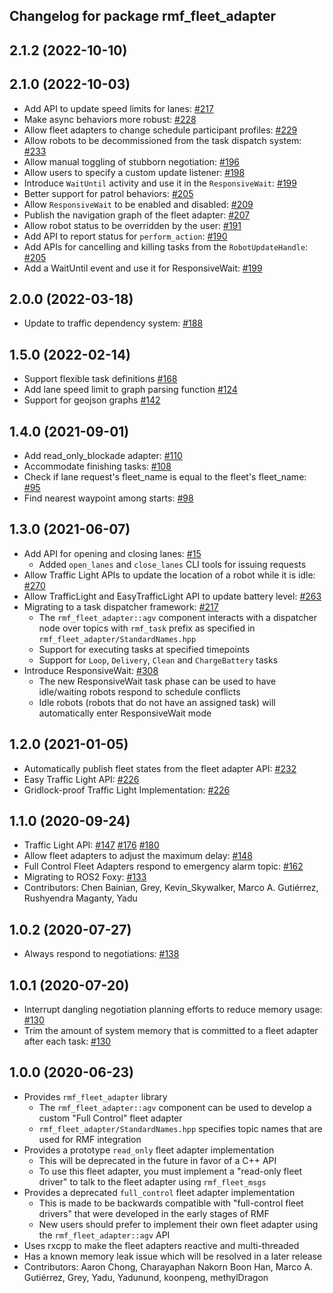 ## Changelog for package rmf_fleet_adapter

2.1.2 (2022-10-10)
------------------

2.1.0 (2022-10-03)
------------------
* Add API to update speed limits for lanes: [#217](https://github.com/open-rmf/rmf_ros2/pull/217)
* Make async behaviors more robust: [#228](https://github.com/open-rmf/rmf_ros2/pull/228)
* Allow fleet adapters to change schedule participant profiles: [#229](https://github.com/open-rmf/rmf_ros2/pull/229)
* Allow robots to be decommissioned from the task dispatch system: [#233](https://github.com/open-rmf/rmf_ros2/pull/233)
* Allow manual toggling of stubborn negotiation: [#196](https://github.com/open-rmf/rmf_ros2/pull/196)
* Allow users to specify a custom update listener: [#198](https://github.com/open-rmf/rmf_ros2/pull/198)
* Introduce `WaitUntil` activity and use it in the `ResponsiveWait`: [#199](https://github.com/open-rmf/rmf_ros2/pull/199)
* Better support for patrol behaviors: [#205](https://github.com/open-rmf/rmf_ros2/pull/205)
* Allow `ResponsiveWait` to be enabled and disabled: [#209](https://github.com/open-rmf/rmf_ros2/pull/209)
* Publish the navigation graph of the fleet adapter: [#207](https://github.com/open-rmf/rmf_ros2/pull/207)
* Allow robot status to be overridden by the user: [#191](https://github.com/open-rmf/rmf_ros2/pull/191)
* Add API to report status for `perform_action`: [#190](https://github.com/open-rmf/rmf_ros2/pull/190)
* Add APIs for cancelling and killing tasks from the `RobotUpdateHandle`: [#205](https://github.com/open-rmf/rmf_ros2/pull/205)
* Add a WaitUntil event and use it for ResponsiveWait: [#199](https://github.com/open-rmf/rmf_ros2/pull/199)

2.0.0 (2022-03-18)
------------------
* Update to traffic dependency system: [#188](https://github.com/open-rmf/rmf_ros2/pull/188)

1.5.0 (2022-02-14)
------------------
* Support flexible task definitions [#168](https://github.com/open-rmf/rmf_ros2/pull/168)
* Add lane speed limit to graph parsing function [#124](https://github.com/open-rmf/rmf_ros2/pull/124)
* Support for geojson graphs [#142](https://github.com/open-rmf/rmf_ros2/pull/142)

1.4.0 (2021-09-01)
------------------
* Add read_only_blockade adapter: [#110](https://github.com/open-rmf/rmf_ros2/pull/110)
* Accommodate finishing tasks: [#108](https://github.com/open-rmf/rmf_ros2/pull/108)
* Check if lane request's fleet_name is equal to the fleet's fleet_name: [#95](https://github.com/open-rmf/rmf_ros2/pull/95)
* Find nearest waypoint among starts: [#98](https://github.com/open-rmf/rmf_ros2/pull/98)

1.3.0 (2021-06-07)
------------------
* Add API for opening and closing lanes: [#15](https://github.com/open-rmf/rmf_ros2/pull/15)
    * Added `open_lanes` and `close_lanes` CLI tools for issuing requests
* Allow Traffic Light APIs to update the location of a robot while it is idle: [#270](https://github.com/osrf/rmf_core/pull/270)
* Allow TrafficLight and EasyTrafficLight API to update battery level: [#263](https://github.com/osrf/rmf_core/pull/263)
* Migrating to a task dispatcher framework: [#217](https://github.com/osrf/rmf_core/pull/217)
    * The `rmf_fleet_adapter::agv` component interacts with a dispatcher node over topics with `rmf_task` prefix as specified in `rmf_fleet_adapter/StandardNames.hpp`
    * Support for executing tasks at specified timepoints
    * Support for `Loop`, `Delivery`, `Clean` and `ChargeBattery` tasks
* Introduce ResponsiveWait: [#308](https://github.com/osrf/rmf_core/pull/308)
    * The new ResponsiveWait task phase can be used to have idle/waiting robots respond to schedule conflicts
    * Idle robots (robots that do not have an assigned task) will automatically enter ResponsiveWait mode


1.2.0 (2021-01-05)
------------------
* Automatically publish fleet states from the fleet adapter API: [#232](https://github.com/osrf/rmf_core/pull/232)
* Easy Traffic Light API: [#226](https://github.com/osrf/rmf_core/pull/226)
* Gridlock-proof Traffic Light Implementation: [#226](https://github.com/osrf/rmf_core/pull/226)

1.1.0 (2020-09-24)
------------------
* Traffic Light API: [#147](https://github.com/osrf/rmf_core/pull/147) [#176](https://github.com/osrf/rmf_core/pull/176) [#180](https://github.com/osrf/rmf_core/pull/180)
* Allow fleet adapters to adjust the maximum delay: [#148](https://github.com/osrf/rmf_core/pull/148)
* Full Control Fleet Adapters respond to emergency alarm topic: [#162](https://github.com/osrf/rmf_core/pull/162)
* Migrating to ROS2 Foxy: [#133](https://github.com/osrf/rmf_core/pull/133)
* Contributors: Chen Bainian, Grey, Kevin_Skywalker, Marco A. Gutiérrez, Rushyendra Maganty, Yadu

1.0.2 (2020-07-27)
------------------
* Always respond to negotiations: [#138](https://github.com/osrf/rmf_core/pull/138)

1.0.1 (2020-07-20)
------------------
* Interrupt dangling negotiation planning efforts to reduce memory usage: [#130](https://github.com/osrf/rmf_core/pull/130/)
* Trim the amount of system memory that is committed to a fleet adapter after each task: [#130](https://github.com/osrf/rmf_core/pull/130/)

1.0.0 (2020-06-23)
------------------
* Provides `rmf_fleet_adapter` library
    * The `rmf_fleet_adapter::agv` component can be used to develop a custom "Full Control" fleet adapter
    * `rmf_fleet_adapter/StandardNames.hpp` specifies topic names that are used for RMF integration
* Provides a prototype `read_only` fleet adapter implementation
    * This will be deprecated in the future in favor of a C++ API
    * To use this fleet adapter, you must implement a "read-only fleet driver" to talk to the fleet adapter using `rmf_fleet_msgs`
* Provides a deprecated `full_control` fleet adapter implementation
    * This is made to be backwards compatible with "full-control fleet drivers" that were developed in the early stages of RMF
    * New users should prefer to implement their own fleet adapter using the `rmf_fleet_adapter::agv` API
* Uses rxcpp to make the fleet adapters reactive and multi-threaded
* Has a known memory leak issue which will be resolved in a later release
* Contributors: Aaron Chong, Charayaphan Nakorn Boon Han, Marco A. Gutiérrez, Grey, Yadu, Yadunund, koonpeng, methylDragon
